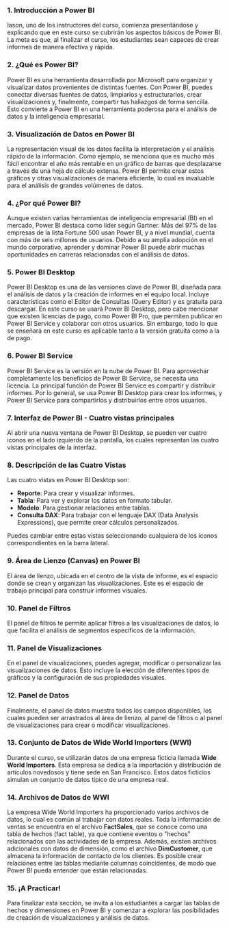 ### 1. Introducción a Power BI
Iason, uno de los instructores del curso, comienza presentándose y explicando que en este curso se cubrirán los aspectos básicos de Power BI. La meta es que, al finalizar el curso, los estudiantes sean capaces de crear informes de manera efectiva y rápida.

### 2. ¿Qué es Power BI?
Power BI es una herramienta desarrollada por Microsoft para organizar y visualizar datos provenientes de distintas fuentes. Con Power BI, puedes conectar diversas fuentes de datos, limpiarlos y estructurarlos, crear visualizaciones y, finalmente, compartir tus hallazgos de forma sencilla. Esto convierte a Power BI en una herramienta poderosa para el análisis de datos y la inteligencia empresarial.

### 3. Visualización de Datos en Power BI
La representación visual de los datos facilita la interpretación y el análisis rápido de la información. Como ejemplo, se menciona que es mucho más fácil encontrar el año más rentable en un gráfico de barras que desplazarse a través de una hoja de cálculo extensa. Power BI permite crear estos gráficos y otras visualizaciones de manera eficiente, lo cual es invaluable para el análisis de grandes volúmenes de datos.

### 4. ¿Por qué Power BI?
Aunque existen varias herramientas de inteligencia empresarial (BI) en el mercado, Power BI destaca como líder según Gartner. Más del 97% de las empresas de la lista Fortune 500 usan Power BI, y a nivel mundial, cuenta con más de seis millones de usuarios. Debido a su amplia adopción en el mundo corporativo, aprender y dominar Power BI puede abrir muchas oportunidades en carreras relacionadas con el análisis de datos.

### 5. Power BI Desktop
Power BI Desktop es una de las versiones clave de Power BI, diseñada para el análisis de datos y la creación de informes en el equipo local. Incluye características como el Editor de Consultas (Query Editor) y es gratuita para descargar. En este curso se usará Power BI Desktop, pero cabe mencionar que existen licencias de pago, como Power BI Pro, que permiten publicar en Power BI Service y colaborar con otros usuarios. Sin embargo, todo lo que se enseñará en este curso es aplicable tanto a la versión gratuita como a la de pago.

### 6. Power BI Service
Power BI Service es la versión en la nube de Power BI. Para aprovechar completamente los beneficios de Power BI Service, se necesita una licencia. La principal función de Power BI Service es compartir y distribuir informes. Por lo general, se usa Power BI Desktop para crear los informes, y Power BI Service para compartirlos y distribuirlos entre otros usuarios.

### 7. Interfaz de Power BI - Cuatro vistas principales
Al abrir una nueva ventana de Power BI Desktop, se pueden ver cuatro iconos en el lado izquierdo de la pantalla, los cuales representan las cuatro vistas principales de la interfaz.

### 8. Descripción de las Cuatro Vistas
Las cuatro vistas en Power BI Desktop son:
   - **Reporte**: Para crear y visualizar informes.
   - **Tabla**: Para ver y explorar los datos en formato tabular.
   - **Modelo**: Para gestionar relaciones entre tablas.
   - **Consulta DAX**: Para trabajar con el lenguaje DAX (Data Analysis Expressions), que permite crear cálculos personalizados.

Puedes cambiar entre estas vistas seleccionando cualquiera de los íconos correspondientes en la barra lateral.

### 9. Área de Lienzo (Canvas) en Power BI
El área de lienzo, ubicada en el centro de la vista de informe, es el espacio donde se crean y organizan las visualizaciones. Este es el espacio de trabajo principal para construir informes visuales.

### 10. Panel de Filtros
El panel de filtros te permite aplicar filtros a las visualizaciones de datos, lo que facilita el análisis de segmentos específicos de la información.

### 11. Panel de Visualizaciones
En el panel de visualizaciones, puedes agregar, modificar o personalizar las visualizaciones de datos. Esto incluye la elección de diferentes tipos de gráficos y la configuración de sus propiedades visuales.

### 12. Panel de Datos
Finalmente, el panel de datos muestra todos los campos disponibles, los cuales pueden ser arrastrados al área de lienzo, al panel de filtros o al panel de visualizaciones para crear o modificar visualizaciones.

### 13. Conjunto de Datos de Wide World Importers (WWI)
Durante el curso, se utilizarán datos de una empresa ficticia llamada **Wide World Importers**. Esta empresa se dedica a la importación y distribución de artículos novedosos y tiene sede en San Francisco. Estos datos ficticios simulan un conjunto de datos típico de una empresa real.

### 14. Archivos de Datos de WWI
La empresa Wide World Importers ha proporcionado varios archivos de datos, lo cual es común al trabajar con datos reales. Toda la información de ventas se encuentra en el archivo **FactSales**, que se conoce como una tabla de hechos (fact table), ya que contiene eventos o "hechos" relacionados con las actividades de la empresa. Además, existen archivos adicionales con datos de dimensión, como el archivo **DimCustomer**, que almacena la información de contacto de los clientes. Es posible crear relaciones entre las tablas mediante columnas coincidentes, de modo que Power BI pueda entender que están relacionadas.

### 15. ¡A Practicar!
Para finalizar esta sección, se invita a los estudiantes a cargar las tablas de hechos y dimensiones en Power BI y comenzar a explorar las posibilidades de creación de visualizaciones y análisis de datos.